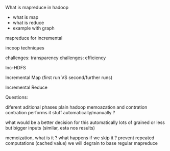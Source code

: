 What is mapreduce in hadoop
- what is map
- what is reduce
- example with graph

mapreduce for incremental

incoop techniques

challenges: transparency
challenges: efficiency

Inc-HDFS

Incremental Map (first run VS second/further runs)

Incremental Reduce


Questions:

diferent aditional phases plain hadoop 
memoazation and contration
contration performs it stuff automatically/manually ?

what would be a better decision for this automatically
lots of grained or less but bigger inputs (similar, esta nos results)

memoization, what is it ?
what happens if we skip it ?
prevent repeated computations (cached value)
we will degrain to base regular mapreduce
